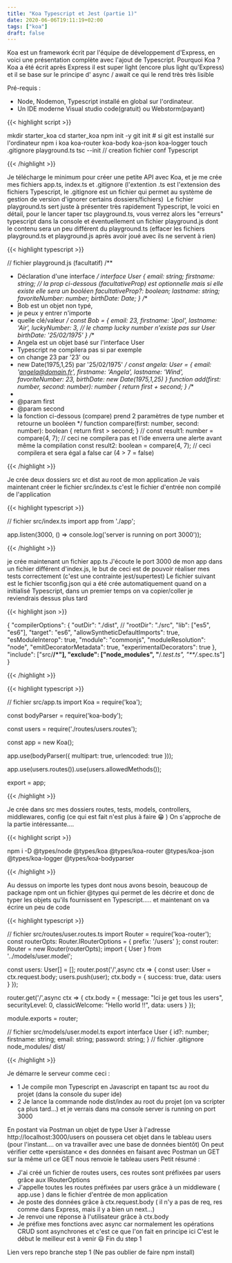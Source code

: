 ```yaml
---
title: "Koa Typescript et Jest (partie 1)"
date: 2020-06-06T19:11:19+02:00
tags: ["koa"]
draft: false
---
```


Koa est un framework écrit par l'équipe de développement d'Express, en voici une présentation complète avec l'ajout de Typescript.
Pourquoi Koa ? Koa a été écrit après Express il est super light (encore plus light qu'Express) et il se base sur le principe d' async / await ce qui le rend très très lisible

Pré-requis :

- Node, Nodemon, Typescript installé en global sur l'ordinateur.
- Un IDE moderne Visual studio code(gratuit) ou Webstorm(payant)

{{< highlight script >}}

mkdir starter_koa 
cd starter_koa
npm init -y
git init # si git est installé sur l'ordinateur
npm i koa koa-router koa-body koa-json koa-logger
touch .gitignore playground.ts
tsc --init // creation fichier conf Typescript

{{< /highlight >}}

Je télécharge le minimum pour créer une petite API avec Koa, et je me crée mes fichiers app.ts, index.ts et .gitignore (l'extention .ts est l'extension des fichiers Typescript, le .gitignore est un fichier qui permet au système de gestion de version d'ignorer certains dossiers/fichiers) 
Le fichier playground.ts sert juste à présenter très rapidement Typescript, le voici en détail, pour le lancer taper tsc playground.ts, vous verrez alors les "erreurs" typescript dans la console et éventuellement un fichier playground.js dont le contenu sera un peu différent du playground.ts (effacer les fichiers playground.ts et playground.js après avoir joué avec ils ne servent à rien)

{{< highlight typescript >}}

// fichier playground.js (facultatif)
/**
* Déclaration d'une interface
*/
interface User {
email: string;
firstname: string;
// la prop ci-dessous (facultativeProp) est optionnelle mais si elle existe elle sera un booléen
facultativeProp?: boolean;
lastname: string;
favoriteNumber: number;
birthDate: Date;
}
/**
*  Bob est un objet non typé,
*  je peux y entrer n'importe
*  quelle clé/valeur
*/
const Bob = {
email: 23,
firstname: 'Jpol',
lastname: 'Air',
luckyNumber: 3, // le champ lucky number n'existe pas sur User
birthDate: '25/02/1975'
}
/**
* Angela est un objet basé sur l'interface User
* Typescript ne compilera pas si par exemple
* on change 23 par '23' ou
* new Date(1975,1,25) par '25/02/1975'
*/
const angela: User = {
email: 'angela@domain.fr',
firstname: 'Angela',
lastname: 'Wind',
favoriteNumber: 23,
birthDate: new Date(1975,1,25)
}
function add(first: number, second: number): number {
return first + second;
}
/**
*
* @param first
* @param second
* la fonction ci-dessous (compare) prend 2 paramètres de type number et retourne un booléen
*/
function compare(first: number, second: number): boolean {
return first > second;
}
// const result1: number = compare(4, 7); 
// ceci ne compilera pas et l'ide enverra une alerte avant même la compilation
const result2: boolean = compare(4, 7); // ceci compilera et sera égal a false car (4 > 7 = false)

{{< /highlight >}}

Je crée deux dossiers src et dist au root de mon application
Je vais maintenant créer le fichier src/index.ts c'est le fichier d'entrée non compilé de l'application

{{< highlight typescript >}}

// fichier src/index.ts
import app from './app';

app.listen(3000, () => console.log('server is running on port 3000'));

{{< /highlight >}}

je crée maintenant un fichier app.ts
J'écoute le port 3000 de mon app dans un fichier différent d'index.js, le but de ceci est de pouvoir réaliser mes tests correctement (c'est une contrainte jest/supertest)
Le fichier suivant est le fichier tsconfig.json qui a été crée automatiquement quand on a initialisé Typescript, dans un premier temps on va copier/coller je reviendrais dessus plus tard

{{< highlight json >}}

{
  "compilerOptions": {
    "outDir": "./dist",
    // "rootDir": "./src",
    "lib": ["es5", "es6"],
    "target": "es6",
    "allowSyntheticDefaultImports": true,
    "esModuleInterop": true,
    "module": "commonjs",
    "moduleResolution": "node",
    "emitDecoratorMetadata": true,
    "experimentalDecorators": true
  },
  "include": ["src/**/*"],
  "exclude": ["node_modules", "**/*.test.ts", "**/*.spec.ts"]
}


{{< /highlight >}}

{{< highlight typescript >}}

// fichier src/app.ts
import Koa = require('koa');

const bodyParser = require('koa-body');

const users = require('./routes/users.routes');

const app = new Koa();

app.use(bodyParser({
    multipart: true,
    urlencoded: true
}));

app.use(users.routes()).use(users.allowedMethods());

export = app;

{{< /highlight >}}

Je crée dans src mes dossiers routes, tests, models, controllers, middlewares, config (ce qui est fait n'est plus à faire 😁 )
On s'approche de la partie intéressante….

{{< highlight script >}}

npm i -D @types/node @types/koa @types/koa-router @types/koa-json @types/koa-logger @types/koa-bodyparser

{{< /highlight >}}

Au dessus on importe les types dont nous avons besoin, beaucoup de package npm ont un fichier @types qui permet de les décrire et donc de typer les objets qu'ils fournissent en Typescript….. et maintenant on va écrire un peu de code


{{< highlight typescript >}}

// fichier src/routes/user.routes.ts
import Router = require('koa-router');
const routerOpts: Router.IRouterOptions = { prefix: '/users' };
const router: Router = new Router(routerOpts);
import { User } from '../models/user.model';

const users: User[] = [];
router.post('/',async ctx => {
    const user: User = ctx.request.body;
    users.push(user);
    ctx.body = { success: true, data: users }
});

router.get('/',async ctx => {
    ctx.body = {
        message: "Ici je get tous les users",
        securityLevel: 0,
        classicWelcome: "Hello world !!",
        data: users
    }
});

module.exports = router;


// fichier src/models/user.model.ts
export interface User {
  id?: number;
  firstname: string;
  email: string;
  password: string;
}
// fichier .gitignore
node_modules/
dist/

{{< /highlight >}}

Je démarre le serveur comme ceci :

- 1 Je compile mon Typescript en Javascript en tapant tsc au root du projet (dans la console du super ide)
- 2 Je lance la commande node dist/index au root du projet (on va scripter ça plus tard…) et je verrais dans ma console server is running on port 3000

En postant via Postman un objet de type User à l'adresse http://localhost:3000/users on poussera cet objet dans le tableau users (pour l'instant…. on va travailler avec une base de données bientôt)
On peut vérifier cette «persistance « des données en faisant avec Postman un GET sur la même url ce GET nous renvoie le tableau users
Petit résumé :

- J'ai créé un fichier de routes users, ces routes sont préfixées par users grâce aux IRouterOptions
- J'appelle toutes les routes préfixées par users grâce à un middleware ( app.use ) dans le fichier d'entrée de mon application 
- Je poste des données grâce à ctx.request.body ( il n'y a pas de req, res comme dans Express, mais il y a bien un next…)
- Je renvoi une réponse à l'utilisateur grâce à ctx.body
- Je préfixe mes fonctions avec async car normalement les opérations CRUD sont asynchrones et c'est ce que l'on fait en principe ici
C'est le début le meilleur est à venir 😃
Fin du step 1

Lien vers repo branche step 1 (Ne pas oublier de faire npm install)

